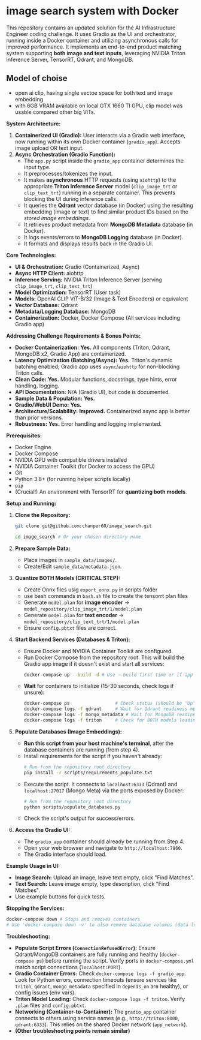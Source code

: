 # image search system with Docker

This repository contains an updated solution for the AI Infrastructure Engineer coding challenge. It uses Gradio as the UI and orchestrator, running inside a Docker container and utilizing asynchronous calls for improved performance. It implements an end-to-end product matching system supporting **both image and text inputs**, leveraging NVIDIA Triton Inference Server, TensorRT, Qdrant, and MongoDB.

## Model of choise 
- open ai clip, having single vectoe space for both text and image embedding
- with 6GB VRAM available on local GTX 1660 TI GPU, clip model was usable compared other big ViTs. 
                    

**System Architecture:**

1.  **Containerized UI (Gradio):** User interacts via a Gradio web interface, now running within its own Docker container (`gradio_app`). Accepts image upload OR text input.
2.  **Async Orchestration (Gradio Function):**
    *   The `app.py` script inside the `gradio_app` container determines the input type.
    *   It preprocesses/tokenizes the input.
    *   It makes **asynchronous** HTTP requests (using `aiohttp`) to the appropriate **Triton Inference Server** model (`clip_image_trt` or `clip_text_trt`) running in a separate container. This prevents blocking the UI during inference calls.
    *   It queries the **Qdrant** vector database (in Docker) using the resulting embedding (image or text) to find similar product IDs based on the *stored image embeddings*.
    *   It retrieves product metadata from **MongoDB Metadata** database (in Docker).
    *   It logs events/errors to **MongoDB Logging** database (in Docker).
    *   It formats and displays results back in the Gradio UI.

**Core Technologies:**

*   **UI & Orchestration:** Gradio (Containerized, Async)
*   **Async HTTP Client:** aiohttp
*   **Inference Serving:** NVIDIA Triton Inference Server (serving `clip_image_trt`, `clip_text_trt`)
*   **Model Optimization:** TensorRT (User task)
*   **Models:** OpenAI CLIP ViT-B/32 (Image & Text Encoders) or equivalent
*   **Vector Database:** Qdrant
*   **Metadata/Logging Database:** MongoDB
*   **Containerization:** Docker, Docker Compose (All services including Gradio app)

**Addressing Challenge Requirements & Bonus Points:**

*   **Docker Containerization:** **Yes.** All components (Triton, Qdrant, MongoDB x2, Gradio App) are containerized.
*   **Latency Optimization (Batching/Async):** **Yes.** Triton's dynamic batching enabled; Gradio app uses `async`/`aiohttp` for non-blocking Triton calls.
*   **Clean Code:** **Yes.** Modular functions, docstrings, type hints, error handling, logging.
*   **API Documentation:** N/A (Gradio UI), but code is documented.
*   **Sample Data & Population:** **Yes.**
*   **Gradio/WebUI Demo:** **Yes.**
*   **Architecture/Scalability:** **Improved.** Containerized async app is better than prior versions.
*   **Robustness:** **Yes.** Error handling and logging implemented.

**Prerequisites:**

*   Docker Engine
*   Docker Compose
*   NVIDIA GPU with compatible drivers installed
*   NVIDIA Container Toolkit (for Docker to access the GPU)
*   Git
*   Python 3.8+ (for running helper scripts locally)
*   `pip`
*   (Crucial!) An environment with TensorRT for **quantizing both models**.

**Setup and Running:**

1.  **Clone the Repository:**
    ```bash
    git clone git@github.com:chanper60/image_search.git

    cd image_search # Or your chosen directory name
    ```

2.  **Prepare Sample Data:**
    *   Place images in `sample_data/images/`.
    *   Create/Edit `sample_data/metadata.json`.

3.  **Quantize BOTH Models (CRITICAL STEP):**
    - Create Onnx files usig `export_onnx.py` in scripts folder
    - use bash commands in `bash.sh` file to create the tensorrt plan files
    *   Generate `model.plan` for **image encoder** -> `model_repository/clip_image_trt/1/model.plan`
    *   Generate `model.plan` for **text encoder** -> `model_repository/clip_text_trt/1/model.plan`
    *   Ensure `config.pbtxt` files are correct.

4.  **Start Backend Services (Databases & Triton):**
    *   Ensure Docker and NVIDIA Container Toolkit are configured.
    *   Run Docker Compose from the repository root. This will build the Gradio app image if it doesn't exist and start all services:
        ```bash
        docker-compose up --build -d # Use --build first time or if app code/Dockerfile changes
        ```
    *   **Wait** for containers to initialize (15-30 seconds, check logs if unsure):
        ```bash
        docker-compose ps                 # Check status (should be 'Up')
        docker-compose logs -f qdrant     # Wait for Qdrant readiness messages
        docker-compose logs -f mongo_metadata # Wait for MongoDB readiness messages
        docker-compose logs -f triton     # Check for BOTH models loading successfully
        ```

5.  **Populate Databases (Image Embeddings):**
    *   **Run this script from your host machine's terminal**, after the database containers are running (from step 4).
    *   Install requirements for the script if you haven't already:
        ```bash
        # Run from the repository root directory
        pip install -r scripts/requirements_populate.txt
        ```
    *   Execute the script. It connects to `localhost:6333` (Qdrant) and `localhost:27017` (Mongo Meta) via the ports exposed by Docker:
        ```bash
        # Run from the repository root directory
        python scripts/populate_databases.py
        ```
    *   Check the script's output for success/errors.

6.  **Access the Gradio UI:**
    *   The `gradio_app` container should already be running from Step 4.
    *   Open your web browser and navigate to `http://localhost:7860`.
    *   The Gradio interface should load.

**Example Usage in UI:**

*   **Image Search:** Upload an image, leave text empty, click "Find Matches".
*   **Text Search:** Leave image empty, type description, click "Find Matches".
*   Use example buttons for quick tests.

**Stopping the Services:**

```bash
docker-compose down # Stops and removes containers
# Use 'docker-compose down -v' to also remove database volumes (data loss)
```

**Troubleshooting:**

*   **Populate Script Errors (`ConnectionRefusedError`):** Ensure Qdrant/MongoDB containers are fully running and healthy (`docker-compose ps`) before running the script. Verify ports in `docker-compose.yml` match script connections (`localhost:PORT`).
*   **Gradio Container Errors:** Check `docker-compose logs -f gradio_app`. Look for Python errors, connection timeouts (ensure services like `triton`, `qdrant`, `mongo_metadata` specified in `depends_on` are healthy), or config issues (env vars).
*   **Triton Model Loading:** Check `docker-compose logs -f triton`. Verify `.plan` files and `config.pbtxt`.
*   **Networking (Container-to-Container):** The `gradio_app` container connects to others using service names (e.g., `http://triton:8000`, `qdrant:6333`). This relies on the shared Docker network (`app_network`).
*   **(Other troubleshooting points remain similar)**

